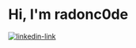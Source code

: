 <h1>Hi, I'm radonc0de</h1>
<div id="badges">
  <a href="https://www.linkedin.com/in/keith-lehman-930949224/">
  <img src="https://img.shields.io/badge/LinkedIn-blue?logo=linkedin&logoColor=white&style=for-the-badge" alt="linkedin-link">
  </a
</div>
